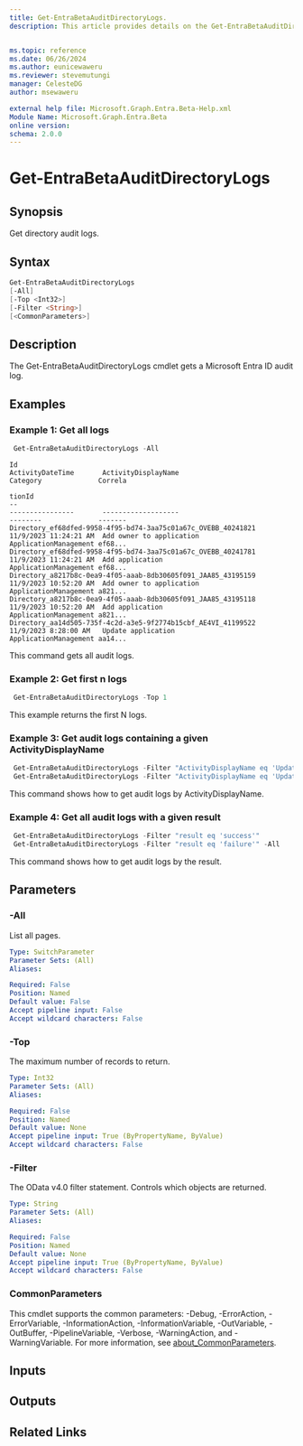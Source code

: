 ```yaml
---
title: Get-EntraBetaAuditDirectoryLogs.
description: This article provides details on the Get-EntraBetaAuditDirectoryLogs command.


ms.topic: reference
ms.date: 06/26/2024
ms.author: eunicewaweru
ms.reviewer: stevemutungi
manager: CelesteDG
author: msewaweru

external help file: Microsoft.Graph.Entra.Beta-Help.xml
Module Name: Microsoft.Graph.Entra.Beta
online version:
schema: 2.0.0
---
```


# Get-EntraBetaAuditDirectoryLogs

## Synopsis
Get directory audit logs.

## Syntax

```powershell
Get-EntraBetaAuditDirectoryLogs 
[-All] 
[-Top <Int32>] 
[-Filter <String>] 
[<CommonParameters>]
```

## Description
The Get-EntraBetaAuditDirectoryLogs cmdlet gets a Microsoft Entra ID audit log.

## Examples

### Example 1: Get all logs
```powershell
 Get-EntraBetaAuditDirectoryLogs -All  
```

```Output
Id                                                                      ActivityDateTime       ActivityDisplayName                                             Category              Correla
                                                                                                                                                                                     tionId
--                                                                      ----------------       -------------------                                             --------              -------
Directory_ef68dfed-9958-4f95-bd74-3aa75c01a67c_OVEBB_40241821           11/9/2023 11:24:21 AM  Add owner to application                                        ApplicationManagement ef68...
Directory_ef68dfed-9958-4f95-bd74-3aa75c01a67c_OVEBB_40241781           11/9/2023 11:24:21 AM  Add application                                                 ApplicationManagement ef68...
Directory_a8217b8c-0ea9-4f05-aaab-8db30605f091_JAA85_43195159           11/9/2023 10:52:20 AM  Add owner to application                                        ApplicationManagement a821...
Directory_a8217b8c-0ea9-4f05-aaab-8db30605f091_JAA85_43195118           11/9/2023 10:52:20 AM  Add application                                                 ApplicationManagement a821...
Directory_aa14d505-735f-4c2d-a3e5-9f2774b15cbf_AE4VI_41199522           11/9/2023 8:28:00 AM   Update application                                              ApplicationManagement aa14...
```
This command gets all audit logs.

### Example 2: Get first n logs

```powershell
 Get-EntraBetaAuditDirectoryLogs -Top 1
```
This example returns the first N logs.

### Example 3: Get audit logs containing a given ActivityDisplayName

```powershell
 Get-EntraBetaAuditDirectoryLogs -Filter "ActivityDisplayName eq 'Update rollout policy of feature'" 
 Get-EntraBetaAuditDirectoryLogs -Filter "ActivityDisplayName eq 'Update rollout policy of feature'" -Top 1
```
This command shows how to get audit logs by ActivityDisplayName.

### Example 4: Get all audit logs with a given result

```powershell
 Get-EntraBetaAuditDirectoryLogs -Filter "result eq 'success'"
 Get-EntraBetaAuditDirectoryLogs -Filter "result eq 'failure'" -All
```
This command shows how to get audit logs by the result.

## Parameters

### -All
List all pages.

```yaml
Type: SwitchParameter
Parameter Sets: (All)
Aliases:

Required: False
Position: Named
Default value: False
Accept pipeline input: False
Accept wildcard characters: False
```

### -Top

The maximum number of records to return.

```yaml
Type: Int32
Parameter Sets: (All)
Aliases:

Required: False
Position: Named
Default value: None
Accept pipeline input: True (ByPropertyName, ByValue)
Accept wildcard characters: False
```

### -Filter

The OData v4.0 filter statement.
Controls which objects are returned.

```yaml
Type: String
Parameter Sets: (All)
Aliases:

Required: False
Position: Named
Default value: None
Accept pipeline input: True (ByPropertyName, ByValue)
Accept wildcard characters: False
```

### CommonParameters

This cmdlet supports the common parameters: -Debug, -ErrorAction, -ErrorVariable, -InformationAction, -InformationVariable, -OutVariable, -OutBuffer, -PipelineVariable, -Verbose, -WarningAction, and -WarningVariable. For more information, see [about_CommonParameters](https://go.microsoft.com/fwlink/?LinkID=113216).

## Inputs

## Outputs

## Related Links
